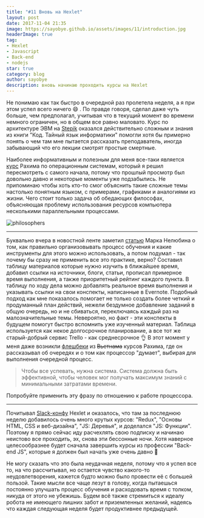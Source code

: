 ```yaml
---
title: "#11 Вновь на Hexlet"
layout: post
date: 2017-11-04 21:35
image: https://sayobye.github.io/assets/images/11/introduction.jpg
headerImage: true
tag:
- Hexlet
- Javascript
- Back-end
- nodejs
star: true
category: blog
author: sayobye
description: вновь начинаю проходить курсы на Hexlet 
---
```


Не понимаю как так быстро в очередной раз пролетела неделя, а я при этом успел всего ничего :smile: . По правде говоря, сделал даже чуть больше, чем предполагал, учитывая что в текущий момент во времени немного ограничен, но в общем все равно маловато. Курс по архитектуре ЭВМ на [Stepik](https://stepik.org/course/253/) оказался действительно сложным и знания из книги "Код. Тайный язык информатики" помогли хотя бы примерно понять о чем там мне пытается рассказать преподаватель, иногда забывающий что его лекции смотрят простые смертные.  

Наиболее информативным и полезным для меня все-таки является [курс](https://www.youtube.com/watch?v=NTUJlWEne_k&list=PLo6puixMwuSPrKOCsJhrtr-m79mFthit9) Рахима по операционным системам, который я решил пересмотреть с самого начала, потому что прошлый просмотр был довольно давно и некоторые моменты уже подзабылись. Не припоминаю чтобы хоть кто-то смог объяснить такие сложные темы настолько понятным языком, с примерами, графиками и аналогиями из жизни. Чего стоит только задача об обедающих философах, объясняющая проблему использования ресурсов компьютера несколькими параллельными процессами. 

![philosophers](https://sayobye.github.io/assets/images/11/philosophers.jpg)
* * * 
Буквально вчера в новостной ленте заметил [статью](http://marknelyubin.ru/educationsystem/) Марка Нелюбина о том, как правильно организовывать процесс обучения и какие инструменты для этого можно использовать, а потом подумал - так почему бы сразу не применить все это практике, верно? Составил таблицу материалов которые нужно изучить в ближайшее время, добавил ссылки на источники, блоги, статьи, прописал примерное время выполнения, а также приоритетный рейтинг каждого пункта. В таблицу по ходу дела можно добавлять реальное время выполнения и указывать ссылки на свои конспекты, написанные в Evernote. Подобный подход как мне показалось помогает не только создать более четкий и продуманный план действий, нежели бездумное добавление заданий в общую очередь, но и не сбиваться, переключаясь каждый раз на малозначительные темы. Невероятно, но факт - эти конспекты в будущем помогут быстро вспомнить уже изученный материал. Таблица используется как некое долгосрочное планирование, а все тот же старый-добрый сервис Trello - как среднесрочное :ok_hand: В этот момент у меня даже возникли [флешбеки](https://sayobye.github.io/assets/images/11/flashback.jpg) из ~~Вьетнама~~ курсов Рахима, где он рассказывал об очередях и о том как процессор "думает", выбирая для выполнения очередной процесс. 
> Чтобы все успевать, нужна система. Система должна быть эффективной, чтобы человек мог получать максимум знаний с минимальными затратами времени.

Попробуйте применить эту фразу по отношению к работе процессора. 
* * *
Почитывал [Slack-конфу](slack-ru.hexlet.io) Hexlet и оказалось, что там за последнюю неделю добавилось очень много крутых курсов: "Redux", "Основы HTML, CSS и веб-дизайна", "JS: Деревья", и доделался "JS: Функции". Поэтому я прямо сейчас иду расчехлять свою подписку и начинаю неистово все проходить, эх, снова эти бессонные ночи. Хотя наверное целесообразнее будет сначала завершить курсы из профессии "Back-end JS", которые я должен был начать уже очень давно :see_no_evil: 

Не могу сказать что это была неудачная неделя, потому что я успел все то, на что рассчитывал, но остается чувство какого-то неудовлетворения, кажется будто можно было провести её с большей пользой. Такие мысли все чаще лезут в голову, когда пытаешься постоянно улучшать процесс обучения и расходовать время с толком, никуда от этого не убежишь. Будем всё также стремиться к идеалу робота не имеющего лишних забот и приземленных желаний, надеясь что каждая следующая неделя будет продуктивнее предыдущей.  